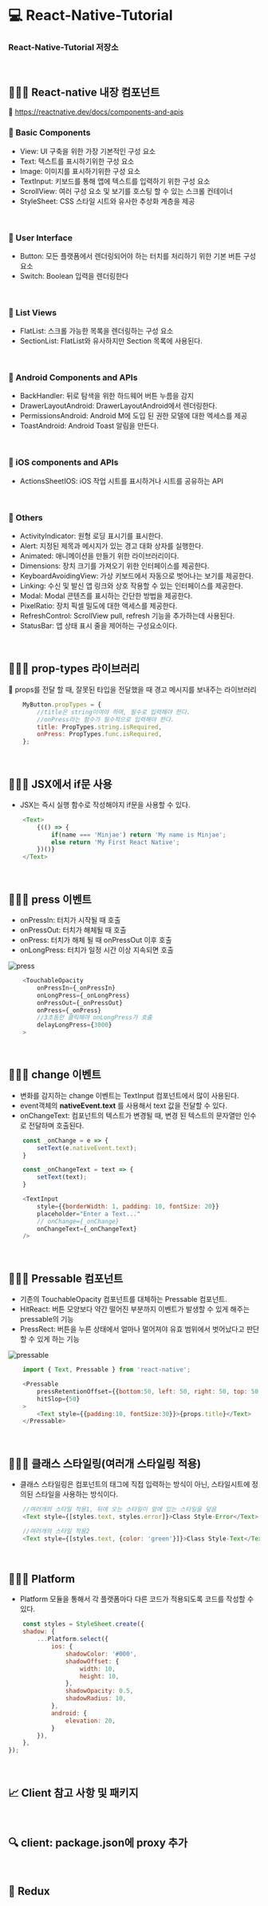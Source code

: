 # 💻 React-Native-Tutorial
### React-Native-Tutorial 저장소

<br />

## 👨🏻‍💻 React-native 내장 컴포넌트
🔖 https://reactnative.dev/docs/components-and-apis

### 🏃 Basic Components  
- View: UI 구축을 위한 가장 기본적인 구성 요소
- Text: 텍스트를 표시하기위한 구성 요소
- Image: 이미지를 표시하기위한 구성 요소
- TextInput: 키보드를 통해 앱에 텍스트를 입력하기 위한 구성 요소
- ScrollView: 여러 구성 요소 및 보기를 호스팅 할 수 있는 스크롤 컨테이너
- StyleSheet: CSS 스타일 시트와 유사한 추상화 계층을 제공

<br />

### 🏃 User Interface
- Button: 모든 플랫폼에서 렌더링되어야 하는 터치를 처리하기 위한 기본 버튼 구성 요소
- Switch: Boolean 입력을 렌더링한다

<br />

### 🏃 List Views
- FlatList: 스크롤 가능한 목록을 렌더링하는 구성 요소
- SectionList: FlatList와 유사하지만 Section 목록에 사용된다.

<br />

### 🏃 Android Components and APIs
- BackHandler: 뒤로 탐색을 위한 하드웨어 버튼 누름을 감지
- DrawerLayoutAndroid: DrawerLayoutAndroid에서 렌더링한다.
- PermissionsAndroid: Android M에 도입 된 권한 모델에 대한 엑세스를 제공
- ToastAndroid: Android Toast 알림을 만든다.

<br />

### 🏃 iOS components and APIs
- ActionsSheetIOS: iOS 작업 시트를 표시하거나 시트를 공유하는 API

<br />

### 🏃 Others
- ActivityIndicator: 원형 로딩 표시기를 표시한다.
- Alert: 지정된 제목과 메시지가 있는 경고 대화 상자를 실행한다.
- Animated: 애니메이션을 만들기 위한 라이브러리이다.
- Dimensions: 장치 크기를 가져오기 위한 인터페이스를 제공한다.
- KeyboardAvoidingView: 가상 키보드에서 자동으로 벗어나는 보기를 제공한다.
- Linking: 수신 및 발신 앱 링크와 상호 작용할 수 있는 인터페이스를 제공한다.
- Modal: Modal 콘텐츠를 표시하는 간단한 방법을 제공한다.
- PixelRatio: 장치 픽셀 밀도에 대한 액세스를 제공한다.
- RefreshControl: ScrollView pull, refresh 기능을 추가하는데 사용된다.
- StatusBar: 앱 상태 표시 줄을 제어하는 구성요소이다.


<br />

## 👨🏻‍💻 prop-types 라이브러리
🔖 props를 전달 할 때, 잘못된 타입을 전달했을 때 경고 메시지를 보내주는 라이브러리

```javascript
    MyButton.propTypes = {
        //title은 string이여야 하며, 필수로 입력해야 한다.
        //onPress라는 함수가 필수적으로 입력해야 한다.
        title: PropTypes.string.isRequired,
        onPress: PropTypes.func.isRequired,
    };

```

<br />

## 👨🏻‍💻 JSX에서 if문 사용
- JSX는 즉시 실행 함수로 작성해야지 if문을 사용할 수 있다.

```javascript
    <Text>
        {(() => {
            if(name === 'Minjae') return 'My name is Minjae';
            else return 'My First React Native';
        })()}
    </Text>
```

<br />

## 👨🏻‍💻 press 이벤트
- onPressIn: 터치가 시작될 때 호출
- onPressOut: 터치가 해체될 때 호출
- onPress: 터치가 해체 될 때 onPressOut 이후 호출
- onLongPress: 터치가 일정 시간 이상 지속되면 호출

![press](https://user-images.githubusercontent.com/64779472/113672119-43e0f380-96f2-11eb-995f-02f28a464c18.PNG)

```javascript
    <TouchableOpacity
        onPressIn={_onPressIn}
        onLongPress={_onLongPress}
        onPressOut={_onPressOut}
        onPress={_onPress}
        //3초동안 클릭해야 onLongPress가 호출
        delayLongPress={3000}
    >
```
<br />

## 👨🏻‍💻 change 이벤트
- 변화를 감지하는 change 이벤트는 TextInput 컴포넌트에서 많이 사용된다.
- event객체의 **nativeEvent.text** 를 사용해서 text 값을 전달할 수 있다.
- onChangeText: 컴포넌트의 텍스트가 변경될 때, 변경 된 텍스트의 문자열만 인수로 전달하며 호출된다.
```javascript
    const _onChange = e => {
        setText(e.nativeEvent.text);
    }

    const _onChangeText = text => {
        setText(text);
    }

    <TextInput 
        style={{borderWidth: 1, padding: 10, fontSize: 20}}
        placeholder="Enter a Text..."
        // onChange={_onChange}
        onChangeText={_onChangeText}
    />
```
<br />

## 👨🏻‍💻 Pressable 컴포넌트
- 기존의 TouchableOpacity 컴포넌트를 대체하는 Pressable 컴포넌트.
- HitReact: 버튼 모양보다 약간 떨어진 부분까지 이벤트가 발생할 수 있게 해주는 pressable의 기능
- PressRect: 버튼을 누른 상태에서 얼마나 멀어져야 유효 범위에서 벗어났다고 판단 할 수 있게 하는 기능 

![pressable](https://user-images.githubusercontent.com/64779472/113674464-2e20fd80-96f5-11eb-816f-3e5876257834.PNG)


```javascript
    import { Text, Pressable } from 'react-native';

    <Pressable
        pressRetentionOffset={{bottom:50, left: 50, right: 50, top: 50,}}
        hitSlop={50}
    >
        <Text style={{padding:10, fontSize:30}}>{props.title}</Text>
    </Pressable>
```
<br />

## 👨🏻‍💻 클래스 스타일링(여러개 스타일링 적용)
- 클래스 스타일링은 컴포넌트의 태그에 직접 입력하는 방식이 아닌, 스타일시트에 정의된 스타일을 사용하는 방식이다.

```javascript
    //여러개의 스타일 적용1, 뒤에 오는 스타일이 앞에 있는 스타일을 덮음
    <Text style={[styles.text, styles.error]}>Class Style-Error</Text>

    //여러개의 스타일 적용2
    <Text style={[styles.text, {color: 'green'}]}>Class Style-Text</Text>
```
<br />

## 👨🏻‍💻 Platform
- Platform 모듈을 통해서 각 플랫폼마다 다른 코드가 적용되도록 코드를 작성할 수 있다.

```javascript
    const styles = StyleSheet.create({
    shadow: {
        ...Platform.select({
            ios: {
                shadowColor: '#000',
                shadowOffset: {
                    width: 10,
                    height: 10,
                },
                shadowOpacity: 0.5,
                shadowRadius: 10,
            },
            android: {
                elevation: 20,
            }
        }),
    },
});
```
<br />


## 📈 Client 참고 사항 및 패키지

<br />

## 🔍 client: package.json에 proxy 추가


<br />

## 🏃 Redux
